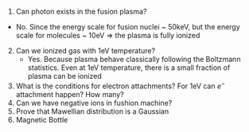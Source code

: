 1. Can photon exists in the fusion plasma? 
- No. Since the energy scale for fusion nuclei ~ 50keV, but the energy scale for molecules ~ 10eV => the plasma is fully ionized
2. Can we ionized gas with 1eV temperature?
	- Yes. Because plasma behave classically following the Boltzmann statistics. Even at 1eV temperature, there is a small fraction of plasma can be ionized
3. What is the conditions for electron attachments? For 1eV can $e^-$ attachment happen? How many?
4. Can we have negative ions in fushion machine?
5. Prove that Mawellian distribution is a Gaussian
6. Magnetic Bottle